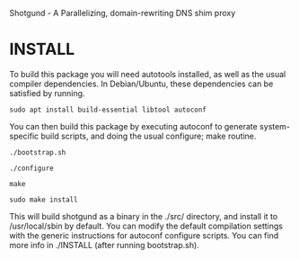 Shotgund - A Parallelizing, domain-rewriting DNS shim proxy

INSTALL
=======

To build this package you will need autotools installed, as well
as the usual compiler dependencies. In Debian/Ubuntu, these
dependencies can be satisfied by running.

    sudo apt install build-essential libtool autoconf

You can then build this package by executing autoconf to generate
system-specific build scripts, and doing the usual configure; make
routine.

    ./bootstrap.sh

    ./configure

    make

    sudo make install

This will build shotgund as a binary in the ./src/ directory, and
install it to /usr/local/sbin by default. You can modify the default
compilation settings with the generic instructions for autoconf configure
scripts. You can find more info in ./INSTALL (after running bootstrap.sh).
